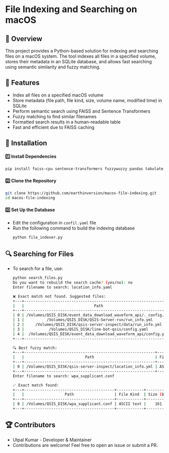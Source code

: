 # File Indexing and Searching on macOS
## 📌 Overview

This project provides a Python-based solution for indexing and searching files on a macOS system. The tool indexes all files in a specified volume, stores their metadata in an SQLite database, and allows fast searching using semantic similarity and fuzzy matching.

## 🚀 Features
- Index all files on a specified macOS volume
- Store metadata (file path, file kind, size, volume name, modified time) in SQLite
- Perform semantic search using FAISS and Sentence Transformers
- Fuzzy matching to find similar filenames
- Formatted search results in a human-readable table
- Fast and efficient due to FAISS caching

## 🔧 Installation

#### 1️⃣ Install Dependencies
```bash
pip install faiss-cpu sentence-transformers fuzzywuzzy pandas tabulate tqdm sqlite3 numpy python-Levenshtein
```

#### 2️⃣ Clone the Repository
```bash
git clone https://github.com/earthinversion/macos-file-indexing.git
cd macos-file-indexing
```

#### 3️⃣ Set Up the Database
- Edit the configuration in `confil.yaml` file
- Run the following command to build the indexing database
    ```bash
    python file_indexer.py
    ```

## 🔍 Searching for Files
- To search for a file, use:
    ```bash
    python search_files.py                                                                                                                 ok  index_files py 
    Do you want to rebuild the search cache? (yes/no): no
    Enter filename to search: location_info.yaml

    ❌ Exact match not found. Suggested files:
    +---+-------------------------------------------------------------------+------------------------------------+--------------+-----------+---------------------+
    |   |                               Path                                |             File Kind              | Size (bytes) |  Volume   |    Modified Time    |
    +---+-------------------------------------------------------------------+------------------------------------+--------------+-----------+---------------------+
    | 0 | /Volumes/QSIS_DISK/event_data_download_waveform_api/._config.yaml | AppleDouble encoded Macintosh file |   4.00 KB    | QSIS_DISK | 2025-01-26 14:18:00 |
    | 1 |          /Volumes/QSIS_DISK/QSIS-Server-run/run_info.yml          |             ASCII text             |    101 B     | QSIS_DISK | 2022-06-27 23:55:45 |
    | 2 |     /Volumes/QSIS_DISK/qsis-server-inspect/data/run_info.yml      |             ASCII text             |   2.46 KB    | QSIS_DISK | 2023-03-18 02:08:30 |
    | 3 |           /Volumes/QSIS_DISK/line-bot-qsis/config.yaml            |             ASCII text             |    140 B     | QSIS_DISK | 2023-01-14 17:21:30 |
    | 4 |  /Volumes/QSIS_DISK/event_data_download_waveform_api/config.yaml  |      Unicode text, UTF-8 text      |    511 B     | QSIS_DISK | 2025-01-25 12:51:35 |
    +---+-------------------------------------------------------------------+------------------------------------+--------------+-----------+---------------------+

    🔍 Best fuzzy match:
    +---+----------------------------------------------------------+------------+--------------+-----------+---------------------+
    |   |                           Path                           | File Kind  | Size (bytes) |  Volume   |    Modified Time    |
    +---+----------------------------------------------------------+------------+--------------+-----------+---------------------+
    | 0 | /Volumes/QSIS_DISK/qsis-server-inspect/location_info.yml | ASCII text |   1.10 KB    | QSIS_DISK | 2023-04-07 22:32:39 |
    +---+----------------------------------------------------------+------------+--------------+-----------+---------------------+
    Enter filename to search: wpa_supplicant.conf

    ✅ Exact match found:
    +---+----------------------------------------+------------+--------------+-----------+---------------------+
    |   |                  Path                  | File Kind  | Size (bytes) |  Volume   |    Modified Time    |
    +---+----------------------------------------+------------+--------------+-----------+---------------------+
    | 0 | /Volumes/QSIS_DISK/wpa_supplicant.conf | ASCII text |    161 B     | QSIS_DISK | 2022-03-30 20:18:02 |
    +---+----------------------------------------+------------+--------------+-----------+---------------------+
    ```

## 🏆 Contributors
- Utpal Kumar - Developer & Maintainer
- Contributions are welcome! Feel free to open an issue or submit a PR.